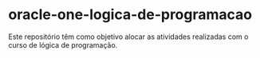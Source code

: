 # oracle-one-logica-de-programacao
Este repositório têm como objetivo alocar as atividades realizadas com o curso de lógica de programação.
